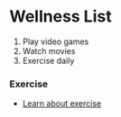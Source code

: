 # Wellness List

1. Play video games
2. Watch movies
3. Exercise daily
### Exercise
 - [Learn about exercise](exercise.md)
